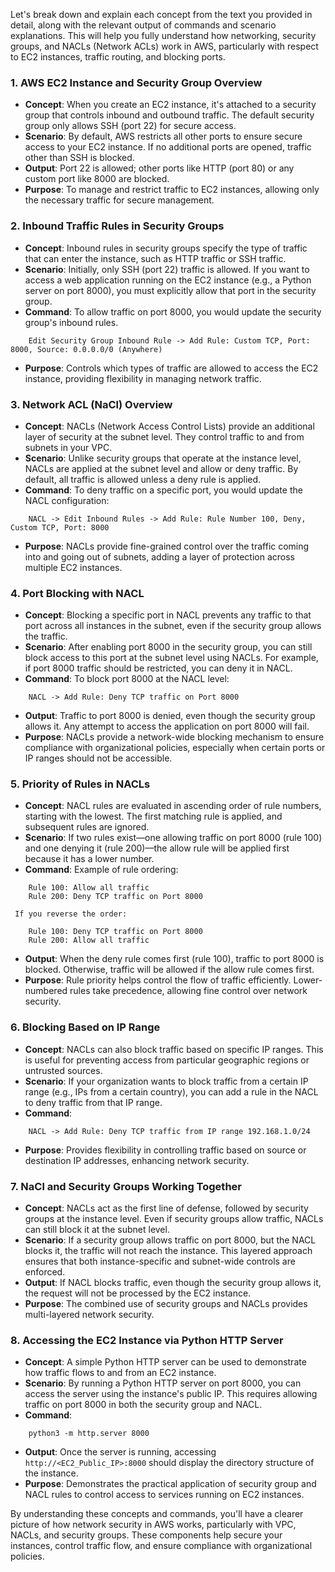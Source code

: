 Let's break down and explain each concept from the text you provided in detail, along with the relevant output of commands and scenario explanations. This will help you fully understand how networking, security groups, and NACLs (Network ACLs) work in AWS, particularly with respect to EC2 instances, traffic routing, and blocking ports.

### 1. **AWS EC2 Instance and Security Group Overview**
   - **Concept**: When you create an EC2 instance, it's attached to a security group that controls inbound and outbound traffic. The default security group only allows SSH (port 22) for secure access.
   - **Scenario**: By default, AWS restricts all other ports to ensure secure access to your EC2 instance. If no additional ports are opened, traffic other than SSH is blocked.
   - **Output**: Port 22 is allowed; other ports like HTTP (port 80) or any custom port like 8000 are blocked.
   - **Purpose**: To manage and restrict traffic to EC2 instances, allowing only the necessary traffic for secure management.

### 2. **Inbound Traffic Rules in Security Groups**
   - **Concept**: Inbound rules in security groups specify the type of traffic that can enter the instance, such as HTTP traffic or SSH traffic.
   - **Scenario**: Initially, only SSH (port 22) traffic is allowed. If you want to access a web application running on the EC2 instance (e.g., a Python server on port 8000), you must explicitly allow that port in the security group.
   - **Command**: To allow traffic on port 8000, you would update the security group's inbound rules.
 ```
     Edit Security Group Inbound Rule -> Add Rule: Custom TCP, Port: 8000, Source: 0.0.0.0/0 (Anywhere)
 ```
   - **Purpose**: Controls which types of traffic are allowed to access the EC2 instance, providing flexibility in managing network traffic.

### 3. **Network ACL (NaCl) Overview**
   - **Concept**: NACLs (Network Access Control Lists) provide an additional layer of security at the subnet level. They control traffic to and from subnets in your VPC.
   - **Scenario**: Unlike security groups that operate at the instance level, NACLs are applied at the subnet level and allow or deny traffic. By default, all traffic is allowed unless a deny rule is applied.
   - **Command**: To deny traffic on a specific port, you would update the NACL configuration:
 ```
     NACL -> Edit Inbound Rules -> Add Rule: Rule Number 100, Deny, Custom TCP, Port: 8000
 ```
   - **Purpose**: NACLs provide fine-grained control over the traffic coming into and going out of subnets, adding a layer of protection across multiple EC2 instances.

### 4. **Port Blocking with NACL**
   - **Concept**: Blocking a specific port in NACL prevents any traffic to that port across all instances in the subnet, even if the security group allows the traffic.
   - **Scenario**: After enabling port 8000 in the security group, you can still block access to this port at the subnet level using NACLs. For example, if port 8000 traffic should be restricted, you can deny it in NACL.
   - **Command**: To block port 8000 at the NACL level:
 ```
     NACL -> Add Rule: Deny TCP traffic on Port 8000
 ```
   - **Output**: Traffic to port 8000 is denied, even though the security group allows it. Any attempt to access the application on port 8000 will fail.
   - **Purpose**: NACLs provide a network-wide blocking mechanism to ensure compliance with organizational policies, especially when certain ports or IP ranges should not be accessible.

### 5. **Priority of Rules in NACLs**
   - **Concept**: NACL rules are evaluated in ascending order of rule numbers, starting with the lowest. The first matching rule is applied, and subsequent rules are ignored.
   - **Scenario**: If two rules exist—one allowing traffic on port 8000 (rule 100) and one denying it (rule 200)—the allow rule will be applied first because it has a lower number.
   - **Command**: Example of rule ordering:
 ```
     Rule 100: Allow all traffic
     Rule 200: Deny TCP traffic on Port 8000
 ```
     If you reverse the order:
 ```
     Rule 100: Deny TCP traffic on Port 8000
     Rule 200: Allow all traffic
 ```
   - **Output**: When the deny rule comes first (rule 100), traffic to port 8000 is blocked. Otherwise, traffic will be allowed if the allow rule comes first.
   - **Purpose**: Rule priority helps control the flow of traffic efficiently. Lower-numbered rules take precedence, allowing fine control over network security.

### 6. **Blocking Based on IP Range**
   - **Concept**: NACLs can also block traffic based on specific IP ranges. This is useful for preventing access from particular geographic regions or untrusted sources.
   - **Scenario**: If your organization wants to block traffic from a certain IP range (e.g., IPs from a certain country), you can add a rule in the NACL to deny traffic from that IP range.
   - **Command**:
 ```
     NACL -> Add Rule: Deny TCP traffic from IP range 192.168.1.0/24
 ```
   - **Purpose**: Provides flexibility in controlling traffic based on source or destination IP addresses, enhancing network security.

### 7. **NaCl and Security Groups Working Together**
   - **Concept**: NACLs act as the first line of defense, followed by security groups at the instance level. Even if security groups allow traffic, NACLs can still block it at the subnet level.
   - **Scenario**: If a security group allows traffic on port 8000, but the NACL blocks it, the traffic will not reach the instance. This layered approach ensures that both instance-specific and subnet-wide controls are enforced.
   - **Output**: If NACL blocks traffic, even though the security group allows it, the request will not be processed by the EC2 instance.
   - **Purpose**: The combined use of security groups and NACLs provides multi-layered network security.

### 8. **Accessing the EC2 Instance via Python HTTP Server**
   - **Concept**: A simple Python HTTP server can be used to demonstrate how traffic flows to and from an EC2 instance.
   - **Scenario**: By running a Python HTTP server on port 8000, you can access the server using the instance's public IP. This requires allowing traffic on port 8000 in both the security group and NACL.
   - **Command**:
 ```
     python3 -m http.server 8000
 ```
   - **Output**: Once the server is running, accessing `http://<EC2_Public_IP>:8000` should display the directory structure of the instance.
   - **Purpose**: Demonstrates the practical application of security group and NACL rules to control access to services running on EC2 instances.

By understanding these concepts and commands, you'll have a clearer picture of how network security in AWS works, particularly with VPC, NACLs, and security groups. These components help secure your instances, control traffic flow, and ensure compliance with organizational policies.